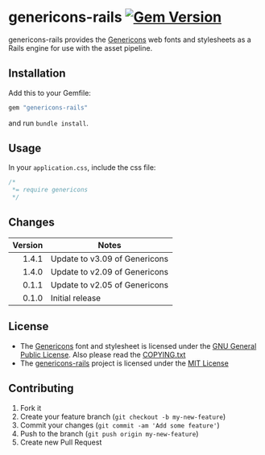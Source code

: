 # genericons-rails [![Gem Version](https://badge.fury.io/rb/genericons-rails.png)](http://badge.fury.io/rb/genericons-rails)

genericons-rails provides the [Genericons](http://genericons.com/) web fonts and stylesheets as a
Rails engine for use with the asset pipeline.

## Installation

Add this to your Gemfile:

```ruby
gem "genericons-rails"
```

and run `bundle install`.

## Usage

In your `application.css`, include the css file:

```css
/*
 *= require genericons
 */
```

## Changes

| Version | Notes                                                                               |
| -------:| ----------------------------------------------------------------------------------- |
|   1.4.1 | Update to v3.09 of Genericons                                                       |
|   1.4.0 | Update to v2.09 of Genericons                                                       |
|   0.1.1 | Update to v2.05 of Genericons                                                       |
|   0.1.0 | Initial release                                                                     |

## License

* The [Genericons](http://genericons.com/) font and stylesheet is
  licensed under the [GNU General Public License](http://www.gnu.org/licenses/gpl.txt). Also please
  read the [COPYING.txt](/manuelvanrijn/genericons-rails/blob/master/COPYING.txt)
* The [genericons-rails](https://github.com/manuelvanrijn/genericons-rails) project is licensed
  under the [MIT License](http://opensource.org/licenses/mit-license.html)

## Contributing

1. Fork it
2. Create your feature branch (`git checkout -b my-new-feature`)
3. Commit your changes (`git commit -am 'Add some feature'`)
4. Push to the branch (`git push origin my-new-feature`)
5. Create new Pull Request

